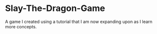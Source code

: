 # Slay-The-Dragon-Game
A game I created using a tutorial that I am now expanding upon as I learn more concepts. 
